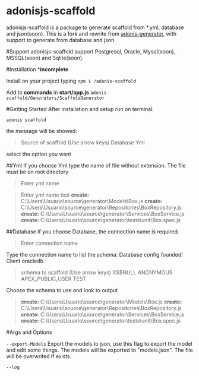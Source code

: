 # adonisjs-scaffold
adonisjs-scaffold is a package to generate scaffold from *.yml, database and json(soon). This is a fork and rewrite from [adonis-generator](https://github.com/zainul/adonis-generator), with support to generate from database and json.

#Support
adonisjs-scaffold support Postgresql, Oracle, Mysql(soon), MSSQL(soon) and Sqlite(soon).

#Installation
***incomplete**

Install on your project typing 
``
npm i /adonis-scaffold
``

Add to **commands** in **start/app.js** 
``
adonis-scaffold/Generators/ScaffoldGenerator
``


#Getting Started
After installation and setup run on terminal:

``
adonis scaffold
``

the message will be showed:
> Source of scaffold (Use arrow keys)
  Database
  Yml

select the option you want

##Yml
If you choose Yml type the name of file without extension. The file must be on root directory
> Enter yml name

> Enter yml name test
**create:** C:\Users\Usuario\source\generator\Models\Box.js
**create:** C:\Users\Usuario\source\generator\Repositories\BoxRepository.js
**create:** C:\Users\Usuario\source\generator\Services\BoxService.js
**create:** C:\Users\Usuario\source\generator\tests\unit\Box.spec.js

##Database
If you choose Database, the connection name is required.
> Enter connection name 

Type the connection name to list the schema:
Database config founded! Client oracledb
> schema to scaffold (Use arrow keys)
  XS$NULL
  ANONYMOUS
  APEX_PUBLIC_USER
  TEST

Choose the schema to use and look to output
>**create:** C:\Users\Usuario\source\generator\Models\Box.js
**create:** C:\Users\Usuario\source\generator\Repositories\BoxRepository.js
**create:** C:\Users\Usuario\source\generator\Services\BoxService.js
**create:** C:\Users\Usuario\source\generator\tests\unit\Box.spec.js

#Args and Options

``
--export-Models
``
Export the models to json, use this flag to export the model and edit some things. The models will be exported to "models.json". The file will be overwrited if exists.

``
--log
``
